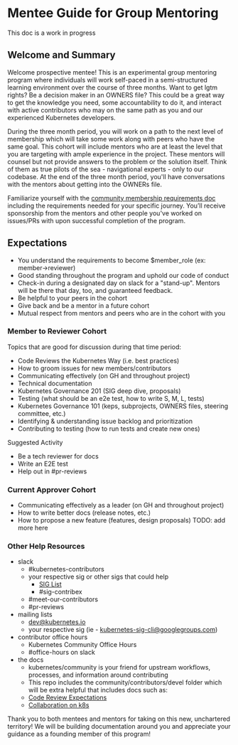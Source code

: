 # Mentee Guide for Group Mentoring
This doc is a work in progress

## Welcome and Summary
Welcome prospective mentee! This is an experimental group mentoring program
where individuals will work self-paced in a semi-structured learning environment
over the course of three months. Want to get lgtm rights? Be a decision maker in
an OWNERS file? This could be a great way to get the knowledge you need, some
accountability to do it, and interact with active contributors who may on the
same path as you and our experienced Kubernetes developers.

During the three month period, you will work on a path to the next level of
membership which will take some work along with peers who have the same goal.
This cohort will include mentors who are at least the level that you are
targeting with ample experience in the project. These mentors will counsel but
not provide answers to the problem or the solution itself. Think of them as true
pilots of the sea - navigational experts - only to our codebase. At the end of
the three month period, you'll have conversations with the mentors about getting
into the OWNERs file.

Familiarize yourself with the [community membership requirements doc] including
the requirements needed for your specific journey. You’ll receive sponsorship
from the mentors and other people you've worked on issues/PRs with upon
successful completion of the program.

## Expectations  
* You understand the requirements to become $member_role (ex: member->reviewer)
* Good standing throughout the program and uphold our code of conduct
* Check-in during a designated day on slack for a "stand-up". Mentors will be
there that day, too, and guaranteed feedback.
* Be helpful to your peers in the cohort
* Give back and be a mentor in a future cohort
* Mutual respect from mentors and peers who are in the cohort with you

### Member to Reviewer Cohort
Topics that are good for discussion during that time period:
* Code Reviews the Kubernetes Way (i.e. best practices)
* How to groom issues for new members/contributors
* Communicating effectively (on GH and throughout project)
* Technical documentation
* Kubernetes Governance 201 (SIG deep dive, proposals)
* Testing (what should be an e2e test, how to write S, M, L, tests)
* Kubernetes Governance 101 (keps, subprojects, OWNERS files, steering committee,
etc.)
* Identifying & understanding issue backlog and prioritization
* Contributing to testing (how to run tests and create new ones)

Suggested Activity
* Be a tech reviewer for docs
* Write an E2E test
* Help out in #pr-reviews

### Current Approver Cohort
* Communicating effectively as a leader (on GH and throughout project)
* How to write better docs (release notes, etc.)
* How to propose a new feature (features, design proposals)
TODO: add more here

### Other Help Resources
- slack
	- #kubernetes-contributors
	- your respective sig or other sigs that could help
		- [SIG List]
		- #sig-contribex
	- #meet-our-contributors
	- #pr-reviews
- mailing lists
	- dev@kubernetes.io
	- your respective sig (ie - kubernetes-sig-cli@googlegroups.com)
- contributor office hours
	- Kubernetes Community Office Hours
	- #office-hours on slack
- the docs
	- kubernetes/community is your friend for upstream workflows, processes, and
	information around contributing
	- This repo includes the community/contributors/devel folder which will be
	extra helpful that includes docs such as:
    - [Code Review Expectations]
    - [Collaboration on k8s]

Thank you to both mentees and mentors for taking on this new, unchartered
territory! We will be building documentation around you and appreciate your
guidance as a founding member of this program!

[community membership requirements doc]: /community-membership.md
[SIG List]: /sig-list.md
[Code Review Expectations]: /contributors/guide/expectations.md
[Collaboration on k8s]: /contributors/guide/contributing.md
